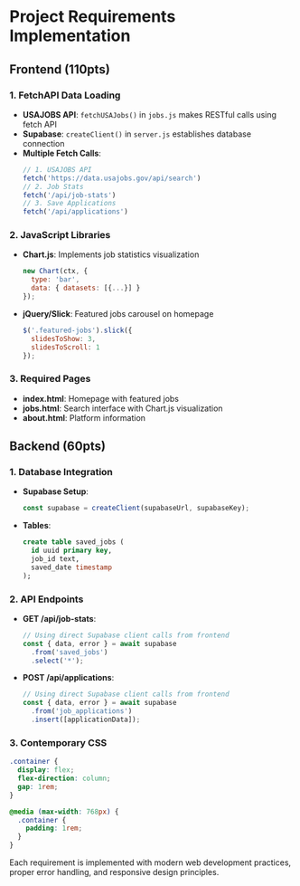 # Project Requirements Implementation

## Frontend (110pts)

### 1. FetchAPI Data Loading
- **USAJOBS API**: `fetchUSAJobs()` in `jobs.js` makes RESTful calls using fetch API
- **Supabase**: `createClient()` in `server.js` establishes database connection
- **Multiple Fetch Calls**:
  ```javascript
  // 1. USAJOBS API
  fetch('https://data.usajobs.gov/api/search')
  // 2. Job Stats
  fetch('/api/job-stats')
  // 3. Save Applications
  fetch('/api/applications')
  ```

### 2. JavaScript Libraries
- **Chart.js**: Implements job statistics visualization
  ```javascript
  new Chart(ctx, {
    type: 'bar',
    data: { datasets: [{...}] }
  });
  ```
- **jQuery/Slick**: Featured jobs carousel on homepage
  ```javascript
  $('.featured-jobs').slick({
    slidesToShow: 3,
    slidesToScroll: 1
  });
  ```

### 3. Required Pages
- **index.html**: Homepage with featured jobs
- **jobs.html**: Search interface with Chart.js visualization
- **about.html**: Platform information

## Backend (60pts)

### 1. Database Integration
- **Supabase Setup**:
  ```javascript
  const supabase = createClient(supabaseUrl, supabaseKey);
  ```
- **Tables**:
  ```sql
  create table saved_jobs (
    id uuid primary key,
    job_id text,
    saved_date timestamp
  );
  ```

### 2. API Endpoints
- **GET /api/job-stats**:
  ```javascript
  // Using direct Supabase client calls from frontend
  const { data, error } = await supabase
    .from('saved_jobs')
    .select('*');
  ```
- **POST /api/applications**:
  ```javascript
  // Using direct Supabase client calls from frontend
  const { data, error } = await supabase
    .from('job_applications')
    .insert([applicationData]);
  ```

### 3. Contemporary CSS
```css
.container {
  display: flex;
  flex-direction: column;
  gap: 1rem;
}

@media (max-width: 768px) {
  .container {
    padding: 1rem;
  }
}
```

Each requirement is implemented with modern web development practices, proper error handling, and responsive design principles.
